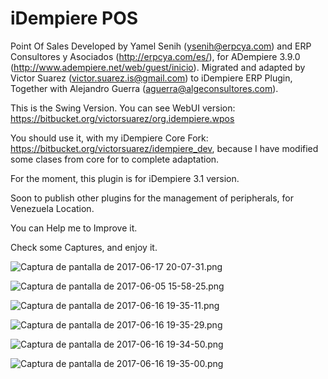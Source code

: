 # iDempiere POS #

Point Of Sales Developed by Yamel Senih (ysenih@erpcya.com) and ERP Consultores y Asociados (http://erpcya.com/es/), for ADempiere 3.9.0 (http://www.adempiere.net/web/guest/inicio). Migrated and adapted by Victor Suarez (victor.suarez.is@gmail.com) to iDempiere ERP Plugin, Together with Alejandro Guerra (aguerra@algeconsultores.com).

This is the Swing Version. You can see WebUI version: https://bitbucket.org/victorsuarez/org.idempiere.wpos

You should use it, with my iDempiere Core Fork: https://bitbucket.org/victorsuarez/idempiere_dev, because I have modified some clases from core for to complete adaptation.

For the moment, this plugin is for iDempiere 3.1 version.

Soon to publish other plugins for the management of peripherals, for Venezuela Location.

You can Help me to Improve it.

Check some Captures, and enjoy it.

![Captura de pantalla de 2017-06-17 20-07-31.png](https://bitbucket.org/repo/baaK6xA/images/585810099-Captura%20de%20pantalla%20de%202017-06-17%2020-07-31.png)

![Captura de pantalla de 2017-06-05 15-58-25.png](https://bitbucket.org/repo/baaK6xA/images/894396742-Captura%20de%20pantalla%20de%202017-06-05%2015-58-25.png)

![Captura de pantalla de 2017-06-16 19-35-11.png](https://bitbucket.org/repo/baaK6xA/images/233166208-Captura%20de%20pantalla%20de%202017-06-16%2019-35-11.png)

![Captura de pantalla de 2017-06-16 19-35-29.png](https://bitbucket.org/repo/baaK6xA/images/3387557784-Captura%20de%20pantalla%20de%202017-06-16%2019-35-29.png)

![Captura de pantalla de 2017-06-16 19-34-50.png](https://bitbucket.org/repo/baaK6xA/images/1504489314-Captura%20de%20pantalla%20de%202017-06-16%2019-34-50.png)

![Captura de pantalla de 2017-06-16 19-35-00.png](https://bitbucket.org/repo/baaK6xA/images/2073901311-Captura%20de%20pantalla%20de%202017-06-16%2019-35-00.png)